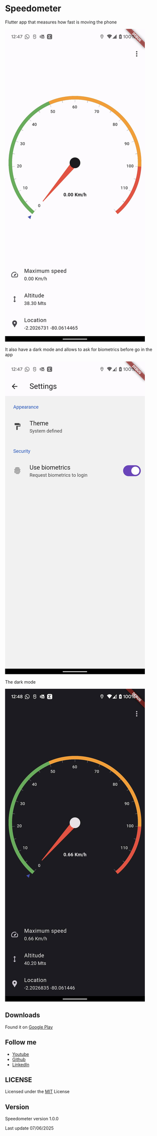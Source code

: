 # Speedometer

Flutter app that measures how fast is moving the phone

![Download github repo](https://github.com/danny270793/Speedometer/blob/main/playstore/images/001-main-light.png)

It also have a dark mode and allows to ask for biometrics before go in the app

![Download github repo](https://github.com/danny270793/Speedometer/blob/main/playstore/images/002-settings-light.png)

The dark mode

![Download github repo](https://github.com/danny270793/Speedometer/blob/main/playstore/images/003-main-dark.png)

## Downloads

Found it on [Google Play](https://play.google.com/store/apps/details?id=io.github.danny270793.sppedometer)

## Follow me

- [Youtube](https://www.youtube.com/channel/UC5MAQWU2s2VESTXaUo-ysgg)
- [Github](https://www.github.com/danny270793/)
- [LinkedIn](https://www.linkedin.com/in/danny270793)

## LICENSE

Licensed under the [MIT](license.md) License

## Version

Speedometer version 1.0.0

Last update 07/06/2025
